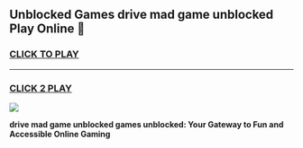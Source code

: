 
## Unblocked Games drive mad game unblocked Play Online 👋
<h3>
<a href="https://news.freeplayer.one?title=drive_mad_game_unblocked&ref=17F">CLICK TO PLAY</a></h3>
<hr>

<h3>
<a href="https://news.freeplayer.one?title=drive_mad_game_unblocked&ref=17F">CLICK 2 PLAY</a>
  
</h3>

<a href="https://news.freeplayer.one?title=drive_mad_game_unblocked&ref=17F/"><img src="https://clearcache.store/games.png"></a>


**drive mad game unblocked games unblocked: Your Gateway to Fun and Accessible Online Gaming**
